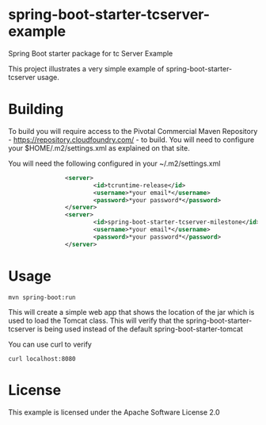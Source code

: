 # spring-boot-starter-tcserver-example
Spring Boot starter package for tc Server Example

This project illustrates a very simple example of spring-boot-starter-tcserver usage. 

Building
========
To build you will require access to the Pivotal Commercial Maven Repository - https://repository.cloudfoundry.com/ - to build. You will need to configure your $HOME/.m2/settings.xml as explained on that site.

You will need the following configured in your ~/.m2/settings.xml

```xml
                <server>
                        <id>tcruntime-release</id>
                        <username>*your email*</username>
                        <password>*your password*</password>
                </server>
                <server>
                        <id>spring-boot-starter-tcserver-milestone</id>
                        <username>*your email*</username>
                        <password>*your password*</password>
                </server>
```


Usage
=====

```
mvn spring-boot:run
```

This will create a simple web app that shows the location of the jar which is used to load the Tomcat class. This will verify that the spring-boot-starter-tcserver is being used instead of the default spring-boot-starter-tomcat

You can use curl to verify

```
curl localhost:8080
```

License
=======
This example is licensed under the Apache Software License 2.0
